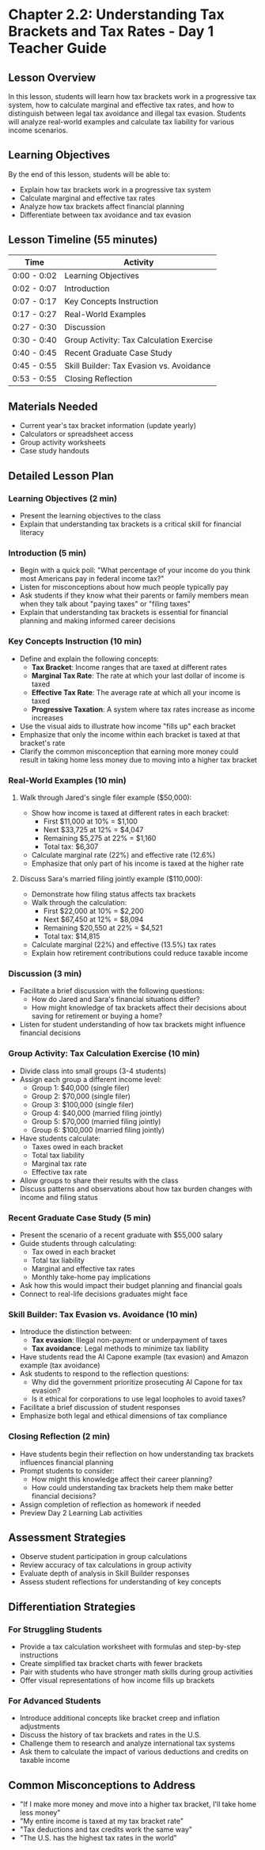 # Chapter 2.2: Understanding Tax Brackets and Tax Rates - Day 1 Teacher Guide

## Lesson Overview
In this lesson, students will learn how tax brackets work in a progressive tax system, how to calculate marginal and effective tax rates, and how to distinguish between legal tax avoidance and illegal tax evasion. Students will analyze real-world examples and calculate tax liability for various income scenarios.

## Learning Objectives
By the end of this lesson, students will be able to:
- Explain how tax brackets work in a progressive tax system
- Calculate marginal and effective tax rates
- Analyze how tax brackets affect financial planning
- Differentiate between tax avoidance and tax evasion

## Lesson Timeline (55 minutes)
| Time | Activity |
|------|----------|
| 0:00 - 0:02 | Learning Objectives |
| 0:02 - 0:07 | Introduction |
| 0:07 - 0:17 | Key Concepts Instruction |
| 0:17 - 0:27 | Real-World Examples |
| 0:27 - 0:30 | Discussion |
| 0:30 - 0:40 | Group Activity: Tax Calculation Exercise |
| 0:40 - 0:45 | Recent Graduate Case Study |
| 0:45 - 0:55 | Skill Builder: Tax Evasion vs. Avoidance |
| 0:53 - 0:55 | Closing Reflection |

## Materials Needed
- Current year's tax bracket information (update yearly)
- Calculators or spreadsheet access
- Group activity worksheets
- Case study handouts

## Detailed Lesson Plan

### Learning Objectives (2 min)
- Present the learning objectives to the class
- Explain that understanding tax brackets is a critical skill for financial literacy

### Introduction (5 min)
- Begin with a quick poll: "What percentage of your income do you think most Americans pay in federal income tax?"
- Listen for misconceptions about how much people typically pay
- Ask students if they know what their parents or family members mean when they talk about "paying taxes" or "filing taxes"
- Explain that understanding tax brackets is essential for financial planning and making informed career decisions

### Key Concepts Instruction (10 min)
- Define and explain the following concepts:
  - **Tax Bracket**: Income ranges that are taxed at different rates
  - **Marginal Tax Rate**: The rate at which your last dollar of income is taxed
  - **Effective Tax Rate**: The average rate at which all your income is taxed
  - **Progressive Taxation**: A system where tax rates increase as income increases
- Use the visual aids to illustrate how income "fills up" each bracket
- Emphasize that only the income within each bracket is taxed at that bracket's rate
- Clarify the common misconception that earning more money could result in taking home less money due to moving into a higher tax bracket

### Real-World Examples (10 min)
1. Walk through Jared's single filer example ($50,000):
   - Show how income is taxed at different rates in each bracket:
     - First $11,000 at 10% = $1,100
     - Next $33,725 at 12% = $4,047
     - Remaining $5,275 at 22% = $1,160
     - Total tax: $6,307
   - Calculate marginal rate (22%) and effective rate (12.6%)
   - Emphasize that only part of his income is taxed at the higher rate

2. Discuss Sara's married filing jointly example ($110,000):
   - Demonstrate how filing status affects tax brackets
   - Walk through the calculation:
     - First $22,000 at 10% = $2,200
     - Next $67,450 at 12% = $8,094
     - Remaining $20,550 at 22% = $4,521
     - Total tax: $14,815
   - Calculate marginal (22%) and effective (13.5%) tax rates
   - Explain how retirement contributions could reduce taxable income

### Discussion (3 min)
- Facilitate a brief discussion with the following questions:
  - How do Jared and Sara's financial situations differ?
  - How might knowledge of tax brackets affect their decisions about saving for retirement or buying a home?
- Listen for student understanding of how tax brackets might influence financial decisions

### Group Activity: Tax Calculation Exercise (10 min)
- Divide class into small groups (3-4 students)
- Assign each group a different income level:
  - Group 1: $40,000 (single filer)
  - Group 2: $70,000 (single filer)
  - Group 3: $100,000 (single filer)
  - Group 4: $40,000 (married filing jointly)
  - Group 5: $70,000 (married filing jointly)
  - Group 6: $100,000 (married filing jointly)
- Have students calculate:
  - Taxes owed in each bracket
  - Total tax liability
  - Marginal tax rate
  - Effective tax rate
- Allow groups to share their results with the class
- Discuss patterns and observations about how tax burden changes with income and filing status

### Recent Graduate Case Study (5 min)
- Present the scenario of a recent graduate with $55,000 salary
- Guide students through calculating:
  - Tax owed in each bracket
  - Total tax liability
  - Marginal and effective tax rates
  - Monthly take-home pay implications
- Ask how this would impact their budget planning and financial goals
- Connect to real-life decisions graduates might face

### Skill Builder: Tax Evasion vs. Avoidance (10 min)
- Introduce the distinction between:
  - **Tax evasion**: Illegal non-payment or underpayment of taxes
  - **Tax avoidance**: Legal methods to minimize tax liability
- Have students read the Al Capone example (tax evasion) and Amazon example (tax avoidance)
- Ask students to respond to the reflection questions:
  - Why did the government prioritize prosecuting Al Capone for tax evasion?
  - Is it ethical for corporations to use legal loopholes to avoid taxes?
- Facilitate a brief discussion of student responses
- Emphasize both legal and ethical dimensions of tax compliance

### Closing Reflection (2 min)
- Have students begin their reflection on how understanding tax brackets influences financial planning
- Prompt students to consider:
  - How might this knowledge affect their career planning?
  - How could understanding tax brackets help them make better financial decisions?
- Assign completion of reflection as homework if needed
- Preview Day 2 Learning Lab activities

## Assessment Strategies
- Observe student participation in group calculations
- Review accuracy of tax calculations in group activity
- Evaluate depth of analysis in Skill Builder responses
- Assess student reflections for understanding of key concepts

## Differentiation Strategies

### For Struggling Students
- Provide a tax calculation worksheet with formulas and step-by-step instructions
- Create simplified tax bracket charts with fewer brackets
- Pair with students who have stronger math skills during group activities
- Offer visual representations of how income fills up brackets

### For Advanced Students
- Introduce additional concepts like bracket creep and inflation adjustments
- Discuss the history of tax brackets and rates in the U.S.
- Challenge them to research and analyze international tax systems
- Ask them to calculate the impact of various deductions and credits on taxable income

## Common Misconceptions to Address
- "If I make more money and move into a higher tax bracket, I'll take home less money"
- "My entire income is taxed at my tax bracket rate"
- "Tax deductions and tax credits work the same way"
- "The U.S. has the highest tax rates in the world"